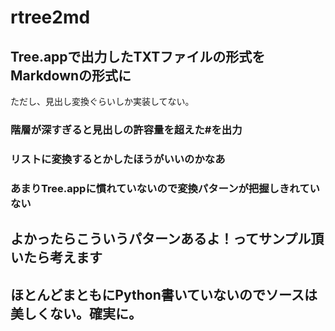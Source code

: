 # rtree2md

## Tree.appで出力したTXTファイルの形式をMarkdownの形式に
ただし、見出し変換ぐらいしか実装してない。

### 階層が深すぎると見出しの許容量を超えた#を出力

### リストに変換するとかしたほうがいいのかなあ

### あまりTree.appに慣れていないので変換パターンが把握しきれていない

## よかったらこういうパターンあるよ！ってサンプル頂いたら考えます

## ほとんどまともにPython書いていないのでソースは美しくない。確実に。

